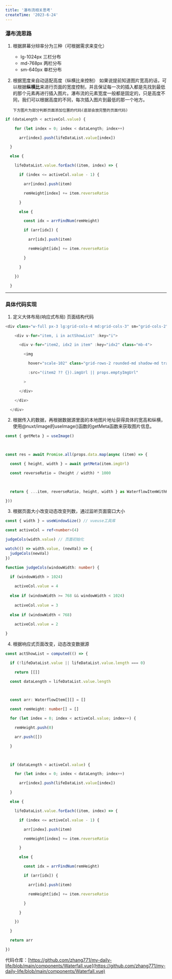 ```yaml
---
title: '瀑布流相关思考'
createTime: '2023-6-24'
---
```


### 瀑布流思路

1. 根据屏幕分辩率分为三种（可根据需求来变化）
	- lg-1024px 三栏分布
	- md-768px 两栏分布
	- sm-640px 单栏分布
2.  根据宽度来自动适配高度（纵横比来控制）
	如果说提前知道图片宽高的话，可以根据**纵横比**来进行页面的宽度控制，并且保证每一次的插入都是先找到最低的那个元素再进行插入图片。瀑布流的元素宽度一般都是固定的，只是高度不同，我们可以根据高度的不同，每次插入图片到最低的那一个地方。
		
		下方图片为部分判断页面添加位置的代码(底部会放完整的页面代码)
``` typescript
if (dataLength < activeCol.value) {

    for (let index = 0; index < dataLength; index++)

      arr[index].push(lifeDataList.value[index])

  }

  else {

    lifeDataList.value.forEach((item, index) => {

      if (index <= activeCol.value - 1) {

        arr[index].push(item)

        remHeight[index] += item.reverseRatio

      }

      else {

        const idx = arrFindNum(remHeight)

        if (arr[idx]) {

          arr[idx].push(item)

          remHeight[idx] += item.reverseRatio

        }

      }

    })

  }
```


---

### 具体代码实现

1. 定义大体布局(响应式布局)
		页面结构代码
``` typescript
<div class="w-full px-3 lg:grid-cols-4 md:grid-cols-3" sm="grid-cols-2" grid="~ gap-4 cols-2">

    <div v-for="item, i in actShowList" :key="i">

      <div v-for="item2, idx2 in item" :key="idx2" class="mb-4">

        <img

          hover="scale-102" class="grid-rows-2 rounded-md shadow-md transition-transform"

          :src="(item2 ?? {}).imgUrl || props.emptyImgUrl"

        >

      </div>

    </div>

  </div>
```

2. 根据传入的数据，再根据数据源里面的本地图片地址获得具体的宽高和纵横，使用@nuxt/image的useImage()函数的getMeta函数来获取图片信息。
``` typescript
const { getMeta } = useImage()

  

const res = await Promise.all(props.data.map(async (item) => {

  const { height, width } = await getMeta(item.imgUrl)

  const reverseRatio = (height / width) * 1000

  

  return { ...item, reverseRatio, height, width } as WaterflowItemWithHW

}))
```

3. 根据页面大小改变动态改变列数，通过监听页面窗口大小
``` typescript
const { width } = useWindowSize() // vueuse工具库

const activeCol = ref<number>(4)

judgeCols(width.value) // 页面初始化

watch(() => width.value, (newVal) => {
  judgeCols(newVal)
})

function judgeCols(windowWidth: number) {

  if (windowWidth > 1024)
  
    activeCol.value = 4
    
  else if (windowWidth >= 768 && windowWidth < 1024)
  
    activeCol.value = 3
    
  else if (windowWidth < 768)
  
    activeCol.value = 2

}
```

4. 根据响应式页面改变，动态改变数据源
``` typescript
const actShowList = computed(() => {

  if (!lifeDataList.value || lifeDataList.value.length === 0)

    return [[]]

  const dataLength = lifeDataList.value.length

  

  const arr: WaterflowItem[][] = []

  const remHeight: number[] = []

  for (let index = 0; index < activeCol.value; index++) {

    remHeight.push(0)

    arr.push([])

  }

  

  if (dataLength < activeCol.value) {

    for (let index = 0; index < dataLength; index++)

      arr[index].push(lifeDataList.value[index])

  }

  else {

    lifeDataList.value.forEach((item, index) => {

      if (index <= activeCol.value - 1) {

        arr[index].push(item)

        remHeight[index] += item.reverseRatio

      }

      else {

        const idx = arrFindNum(remHeight)

        if (arr[idx]) {

          arr[idx].push(item)

          remHeight[idx] += item.reverseRatio

        }

      }

    })

  }

  return arr

})
```

代码仓库：[https://github.com/zhang771/my-daily-life/blob/main/components/Waterfall.vue](https://github.com/zhang771/my-daily-life/blob/main/components/Waterfall.vue)
